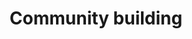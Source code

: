 ---
title: Community building
description: In any organization, there are documentation advocates. As tech writers, we need to seek out and nurture this community.
FontAwesomeIcon: solid fa-people-group
featured: false
---